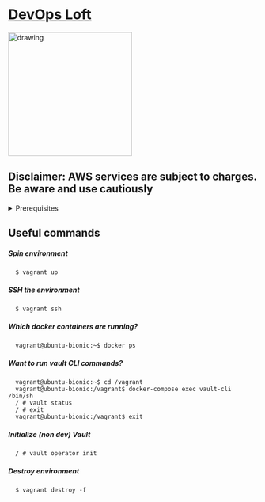 # <a href="http://www.devopsloft.io">DevOps Loft</a>

<img src="http://www.devopsloft.io/static/logo.png" alt="drawing" width="250" hight="250"/>

## Disclaimer: AWS services are subject to charges. Be aware and use cautiously

<details>
  <summary>Prerequisites</summary>
  <ul>
    <li>Install Git</li>
    <li>GitHub account</li>
    <li>Fork this repo</li>
    <li>Clone your forked repo</li>
    <li>Install Vagrant</li>
    <li>Install VirtualBox</li>
    <li>AWS account</li>
    <li>AWS cli credentials</li>
    <li>Create S3 bucket</li>
  </ul>
</details>

## Useful commands

##### Spin environment

~~~
  $ vagrant up
~~~

##### SSH the environment

~~~
  $ vagrant ssh
~~~

##### Which docker containers are running?

~~~
  vagrant@ubuntu-bionic:~$ docker ps
~~~

##### Want to run vault CLI commands?

~~~
  vagrant@ubuntu-bionic:~$ cd /vagrant
  vagrant@ubuntu-bionic:/vagrant$ docker-compose exec vault-cli /bin/sh
  / # vault status
  / # exit
  vagrant@ubuntu-bionic:/vagrant$ exit
~~~

##### Initialize (non dev) Vault

~~~
  / # vault operator init
~~~

##### Destroy environment

~~~
  $ vagrant destroy -f
~~~

